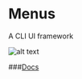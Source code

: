 # Menus
A CLI UI framework

![alt text](https://ds-website-images-all-sites.s3.amazonaws.com/menus-screenshot.png)

###[Docs](http://menus.digitalsapphire.io)
